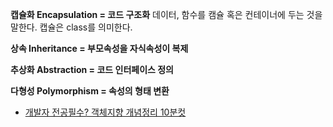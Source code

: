**캡슐화 Encapsulation = 코드 구조화**
데이터, 함수를  캠슐 혹은 컨테이너에 두는 것을 말한다. 
캡슐은 class를 의미한다.

**상속 Inheritance  = 부모속성을 자식속성이 복제**

**추상화 Abstraction  = 코드 인터페이스 정의**

**다형성  Polymorphism = 속성의 형태 변환**

* [개발자 전공필수? 객체지향 개념정리 10분컷](https://www.youtube.com/watch?v=IeLWSKq0xIQ&list=PLetkvXWioaD0_bF6dmOw3ujp0FfOVyAuv&index=27&pp=gAQBiAQB)
